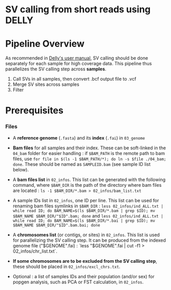 # SV calling from short reads using **DELLY**

# Pipeline Overview

As recommended in [Delly's user manual](https://github.com/dellytools/delly#germline-sv-calling), SV calling should be done separately for each sample for high coverage data. This pipeline thus parallelizes the SV calling step across **samples**.

1. Call SVs in all samples, then convert .bcf output file to .vcf
2. Merge SV sites across samples
3. Filter


# Prerequisites

### Files 

* A **reference genome** (`.fasta`) and its **index** (`.fai`) in `03_genome`
* **Bam files** for all samples and their index. These can be soft-linked in the `04_bam` folder for easier handling : if `$BAM_PATH` is the remote path to bam files, use `for file in $(ls -1 $BAM_PATH/*); do ln -s $file ./04_bam; done`. These should be named as `SAMPLEID.bam` (see sample ID list below).
* A **bam files list** in `02_infos`. This list can be generated with the following command, where `$BAM_DIR` is the path of the directory where bam files are located : `ls -1 $BAM_DIR/*.bam > 02_infos/bam_list.txt`
* A sample IDs list in `02_infos`, one ID per line. This list can be used for renaming bam files symlinks in `$BAM_DIR` : `less 02_infos/ind_ALL.txt | while read ID; do BAM_NAME=$(ls $BAM_DIR/*.bam | grep $ID); mv $BAM_NAME $BAM_DIR/"$ID".bam; done` and `less 02_infos/ind_ALL.txt | while read ID; do BAM_NAME=$(ls $BAM_DIR/*.bai | grep $ID); mv $BAM_NAME $BAM_DIR/"$ID".bam.bai; done`
* A **chromosomes list** (or contigs, or sites) in `02_infos`. This list is used for parallelizing the SV calling step. It can be produced from the indexed genome file ("$GENOME".fai) : `less "$GENOME".fai | cut -f1 > 02_infos/chr_list.txt`. 
* **If some chromosomes are to be excluded from the SV calling step**, these should be placed in `02_infos/excl_chrs.txt`.

* Optional : a list of samples IDs and their population (and/or sex) for popgen analysis, such as PCA or FST calculation, in `02_infos`. 



